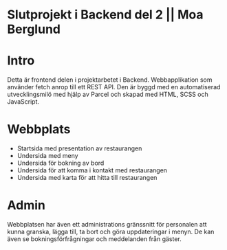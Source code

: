 # Slutprojekt i Backend del 2 || Moa Berglund

# Intro
Detta är frontend delen i projektarbetet i Backend. Webbapplikation som använder fetch anrop till ett REST API. Den är byggd med en automatiserad utvecklingsmilö med hjälp av Parcel och skapad med HTML, SCSS och JavaScript.

# Webbplats

* Startsida med presentation av restaurangen
* Undersida med meny
* Undersida för bokning av bord
* Undersida för att komma i kontakt med restaurangen
* Undersida med karta för att hitta till restaurangen

# Admin

Webbplatsen har även ett administrations gränssnitt för personalen att kunna granska, lägga till, ta bort och göra uppdateringar i menyn. De kan även se bokningsförfrågningar och meddelanden från gäster.